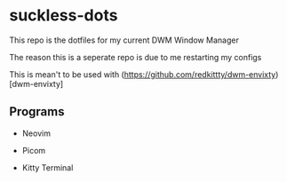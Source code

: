 # suckless-dots

This repo is the dotfiles for my current DWM Window Manager

The reason this is a seperate repo is due to me restarting my configs

This is mean't to be used with (https://github.com/redkittty/dwm-envixty)[dwm-envixty]


## Programs

- Neovim

- Picom

- Kitty Terminal

